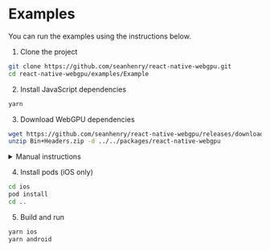 # Examples

You can run the examples using the instructions below.

1. Clone the project

```bash
git clone https://github.com/seanhenry/react-native-webgpu.git
cd react-native-webgpu/examples/Example
```

2. Install JavaScript dependencies

```bash
yarn
```

3. Download WebGPU dependencies

```bash
wget https://github.com/seanhenry/react-native-webgpu/releases/download/v0.0.0/Bin+Headers.zip
unzip Bin+Headers.zip -d ../../packages/react-native-webgpu
```

<details>
<summary>Manual instructions</summary>

- Download `Bin+Headers.zip` from the [release page](https://github.com/seanhenry/react-native-webgpu/releases/tag/v0.0.0).
- Unzip and move the `bin` and `include` folders to `../../packages/react-native-webgpu`
</details>

4. Install pods (iOS only)

```bash
cd ios
pod install
cd ..
```

5. Build and run

```bash
yarn ios
yarn android
```
